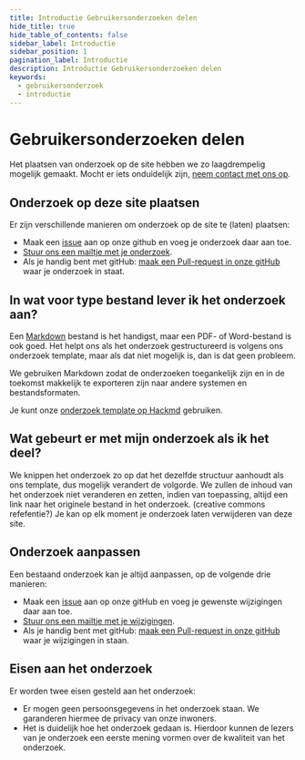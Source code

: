 ```yaml
---
title: Introductie Gebruikersonderzoeken delen
hide_title: true
hide_table_of_contents: false
sidebar_label: Introductie
sidebar_position: 1
pagination_label: Introductie
description: Introductie Gebruikersonderzoeken delen
keywords:
  - gebruikersonderzoek
  - introductie
---
```


# Gebruikersonderzoeken delen

Het plaatsen van onderzoek op de site hebben we zo laagdrempelig mogelijk gemaakt. Mocht er iets onduidelijk zijn, [neem contact met ons op](mailto:j.du.chatinier@utrecht.nl,info@nldesignsystem.nl).

## Onderzoek op deze site plaatsen

Er zijn verschillende manieren om onderzoek op de site te (laten) plaatsen:

- Maak een [issue](https://github.com/nl-design-system/gebruikersonderzoeken/issues) aan op onze github en voeg je onderzoek daar aan toe.
- [Stuur ons een mailtje met je onderzoek](mailto:j.du.chatinier@utrecht.nl,info@nldesignsystem.nl).
- Als je handig bent met gitHub: [maak een Pull-request in onze gitHub](https://github.com/nl-design-system/gebruikersonderzoeken/) waar je onderzoek in staat.

## In wat voor type bestand lever ik het onderzoek aan?

Een [Markdown](https://www.markdownguide.org/) bestand is het handigst, maar een PDF- of Word-bestand is ook goed. Het helpt ons als het onderzoek gestructureerd is volgens ons onderzoek template, maar als dat niet mogelijk is, dan is dat geen probleem.

We gebruiken Markdown zodat de onderzoeken toegankelijk zijn en in de toekomst makkelijk te exporteren zijn naar andere systemen en bestandsformaten.

Je kunt onze [onderzoek template op Hackmd](https://hackmd.io/@nlds/HkyqEgy80) gebruiken.

## Wat gebeurt er met mijn onderzoek als ik het deel?

We knippen het onderzoek zo op dat het dezelfde structuur aanhoudt als ons template, dus mogelijk verandert de volgorde. We zullen de inhoud van het onderzoek niet veranderen en zetten, indien van toepassing, altijd een link naar het originele bestand in het onderzoek. (creative commons refefentie?) Je kan op elk moment je onderzoek laten verwijderen van deze site.

## Onderzoek aanpassen

Een bestaand onderzoek kan je altijd aanpassen, op de volgende drie manieren:

- Maak een [issue](https://github.com/nl-design-system/gebruikersonderzoeken/issues) aan op onze gitHub en voeg je gewenste wijzigingen daar aan toe.
- [Stuur ons een mailtje met je wijzigingen](mailto:j.du.chatinier@utrecht.nl,info@nldesignsystem.nl).
- Als je handig bent met gitHub: [maak een Pull-request in onze gitHub](https://github.com/nl-design-system/gebruikersonderzoeken/) waar je wijzigingen in staan.

## Eisen aan het onderzoek

Er worden twee eisen gesteld aan het onderzoek:

- Er mogen geen persoonsgegevens in het onderzoek staan. We garanderen hiermee de privacy van onze inwoners.
- Het is duidelijk hoe het onderzoek gedaan is. Hierdoor kunnen de lezers van je onderzoek een eerste mening vormen over de kwaliteit van het onderzoek.
